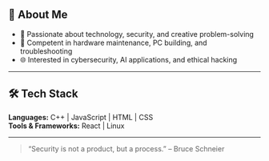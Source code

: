 ## 🧠 About Me
- 🧩 Passionate about technology, security, and creative problem-solving  
- 🧰 Competent in hardware maintenance, PC building, and troubleshooting  
- 🌐 Interested in cybersecurity, AI applications, and ethical hacking  
---
## 🛠️ Tech Stack

**Languages:** C++ | JavaScript | HTML | CSS  
**Tools & Frameworks:** React | Linux  

---
> “Security is not a product, but a process.” – Bruce Schneier

